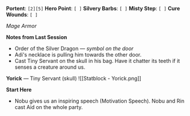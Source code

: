 **Portent**: `[2][5]`
**Hero Point**: `[ ]`
**Silvery Barbs**: `[ ]`
**Misty Step**: `[ ]`
**Cure Wounds**: `[ ]`

*Mage Armor*

**Notes from Last Session**
- Order of the Silver Dragon — *symbol on the door*
- Adi's necklace is pulling him towards the other door.
- Cast Tiny Servant on the skull in his bag. Have it chatter its teeth if it senses a creature around us.

**Yorick** — Tiny Servant (skull)
![[Statblock - Yorick.png]]

**Start Here**
- Nobu gives us an inspiring speech (Motivation Speech). Nobu and Rin cast Aid on the whole party.
